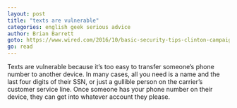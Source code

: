 ```yaml
---
layout: post
title: "texts are vulnerable"
categories: english geek serious advice
author: Brian Barrett
goto: https://www.wired.com/2016/10/basic-security-tips-clinton-campaign-anyone-else/?ref=speak.junglestar.org
go: read
---
```


Texts are vulnerable because it’s too easy to transfer someone’s phone number to another device. In many cases, all you need is a name and the last four digits of their SSN, or just a gullible person on the carrier’s customer service line. Once someone has your phone number on their device, they can get into whatever account they please.

